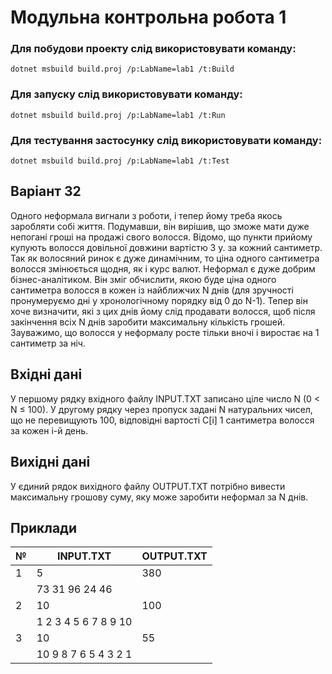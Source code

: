 # Модульна контрольна робота 1

### Для побудови проекту слід використовувати команду:
```
dotnet msbuild build.proj /p:LabName=lab1 /t:Build
```
### Для запуску слід використовувати команду:
```
dotnet msbuild build.proj /p:LabName=lab1 /t:Run
```
### Для тестування застосунку слід використовувати команду:
```
dotnet msbuild build.proj /p:LabName=lab1 /t:Test
```
## Варіант 32

Одного неформала вигнали з роботи, і тепер йому треба якось заробляти собі життя. Подумавши, він вирішив, що зможе мати дуже непогані гроші на продажі свого волосся. Відомо, що пункти прийому купують волосся довільної довжини вартістю З у. за кожний сантиметр. Так як волосяний ринок є дуже динамічним, то ціна одного сантиметра волосся змінюється щодня, як і курс валют. Неформал є дуже добрим бізнес-аналітиком. Він зміг обчислити, якою буде ціна одного сантиметра волосся в кожен із найближчих N днів (для зручності пронумеруємо дні у хронологічному порядку від 0 до N-1). Тепер він хоче визначити, які з цих днів йому слід продавати волосся, щоб після закінчення всіх N днів заробити максимальну кількість грошей. Зауважимо, що волосся у неформалу росте тільки вночі і виростає на 1 сантиметр за ніч.

## Вхідні дані

У першому рядку вхідного файлу INPUT.TXT записано ціле число N (0 < N ≤ 100). У другому рядку через пропуск задані N натуральних чисел, що не перевищують 100, відповідні вартості C[i] 1 сантиметра волосся за кожен i-й день.

## Вихідні дані

У єдиний рядок вихідного файлу OUTPUT.TXT потрібно вивести максимальну грошову суму, яку може заробити неформал за N днів.

## Приклади

| №  | INPUT.TXT            | OUTPUT.TXT         |
|----|----------------------|------------------- |
| 1  | 5                    | 380                |
|    | 73 31 96 24 46       |                    |
| 2  | 10                   | 100                |
|    | 1 2 3 4 5 6 7 8 9 10 |                    |
| 3  | 10                   | 55                 |
|    | 10 9 8 7 6 5 4 3 2 1 |                    |
